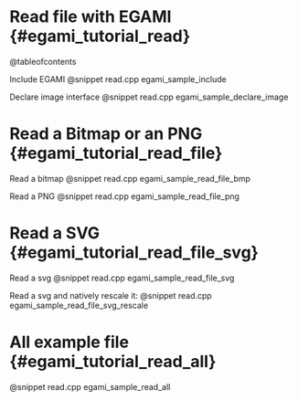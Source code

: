 Read file with EGAMI                                {#egami_tutorial_read}
====================

@tableofcontents

Include EGAMI
@snippet read.cpp egami_sample_include

Declare image interface
@snippet read.cpp egami_sample_declare_image


Read a Bitmap or an PNG                                 {#egami_tutorial_read_file}
=======================

Read a bitmap
@snippet read.cpp egami_sample_read_file_bmp

Read a PNG
@snippet read.cpp egami_sample_read_file_png

Read a SVG                                 {#egami_tutorial_read_file_svg}
==========

Read a svg
@snippet read.cpp egami_sample_read_file_svg

Read a svg and natively rescale it:
@snippet read.cpp egami_sample_read_file_svg_rescale


All example file                                  {#egami_tutorial_read_all}
================

@snippet read.cpp egami_sample_read_all

